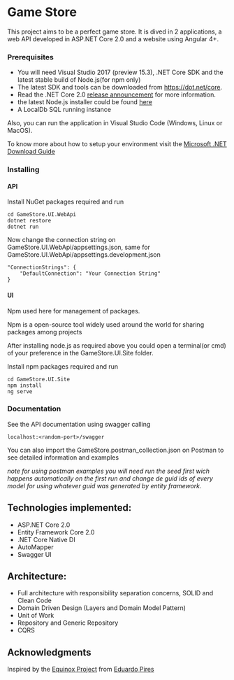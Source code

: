 # Game Store

This project aims to be a perfect game store. It is dived in 2 applications, a web API developed in ASP.NET Core 2.0 and a website using Angular 4+. 

### Prerequisites

- You will need Visual Studio 2017 (preview 15.3), .NET Core SDK and the latest stable build of Node.js(for npm only) 
- The latest SDK and tools can be downloaded from https://dot.net/core. 
- Read the .NET Core 2.0 [release announcement](https://blogs.msdn.microsoft.com/dotnet/2017/08/14/announcing-net-core-2-0/) for more information.
- the latest Node.js installer could be found [here](https://nodejs.org/en/)
- A LocalDb SQL running instance

Also, you can run the application in Visual Studio Code (Windows, Linux or MacOS).

To know more about how to setup your environment visit the [Microsoft .NET Download Guide](https://www.microsoft.com/net/download)

### Installing

#### API

Install NuGet packages required and run

```
cd GameStore.UI.WebApi
dotnet restore
dotnet run
```

Now change the connection string on GameStore.UI.WebApi/appsettings.json, 
same for GameStore.UI.WebApi/appsettings.development.json

```
"ConnectionStrings": {
    "DefaultConnection": "Your Connection String"
}
```

#### UI

Npm used here for management of packages.

Npm is a open-source tool widely used around the world for sharing packages among projects

After installing node.js as required above you could open a terminal(or cmd) of your preference
in the GameStore.UI.Site folder.

Install npm packages required and run

```
cd GameStore.UI.Site
npm install
ng serve
```

### Documentation

See the API documentation using swagger calling

```
localhost:<random-port>/swagger
```

You can also import the GameStore.postman_collection.json on Postman to see detailed information and examples

*note for using postman examples you will need run the seed first wich happens automatically on the first run*
*and change de guid ids of every model for using whatever guid was generated by entity framework.*

## Technologies implemented:

- ASP.NET Core 2.0
- Entity Framework Core 2.0
- .NET Core Native DI
- AutoMapper
- Swagger UI

## Architecture:

- Full architecture with responsibility separation concerns, SOLID and Clean Code
- Domain Driven Design (Layers and Domain Model Pattern)
- Unit of Work
- Repository and Generic Repository
- CQRS

## Acknowledgments

Inspired by the [Equinox Project](https://github.com/EduardoPires/EquinoxProject) from [Eduardo Pires](http://www.eduardopires.net.br/)
